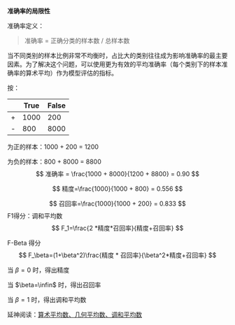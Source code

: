 **准确率的局限性**



准确率定义：

>  准确率 = 正确分类的样本数 / 总样本数



当不同类别的样本比例非常不均衡时，占比大的类别往往成为影响准确率的最主要因素。为了解决这个问题，可以使用更为有效的平均准确率（每个类别下的样本准确率的算术平均）作为模型评估的指标。



按：

|      | True | False |
| ---- | ---- | ----- |
| +    | 1000 | 200   |
| -    | 800  | 8000  |

为正的样本：1000 + 200 = 1200

为负的样本：800 + 8000 = 8800
$$
准确率 = \frac{1000 + 8000}{1200 + 8800} = 0.90
$$

$$
精度=\frac{1000}{1000 + 800} = 0.556
$$

$$
召回率=\frac{1000}{1000 + 200} = 0.833
$$
F1得分：调和平均数
$$
F_1=\frac{2 *精度*召回率}{精度+召回率}
$$


F-Beta 得分
$$
F_\beta=(1+\beta^2)\frac{精度 * 召回率}{\beta^2*精度+召回率}
$$


当 $\beta=0$ 时，得出精度

当 $\beta=\infin$ 时，得出召回率

当 $\beta=1$ 时，得出调和平均数



延神阅读：[算术平均数、几何平均数、调和平均数](https://zhuanlan.zhihu.com/p/82995143)